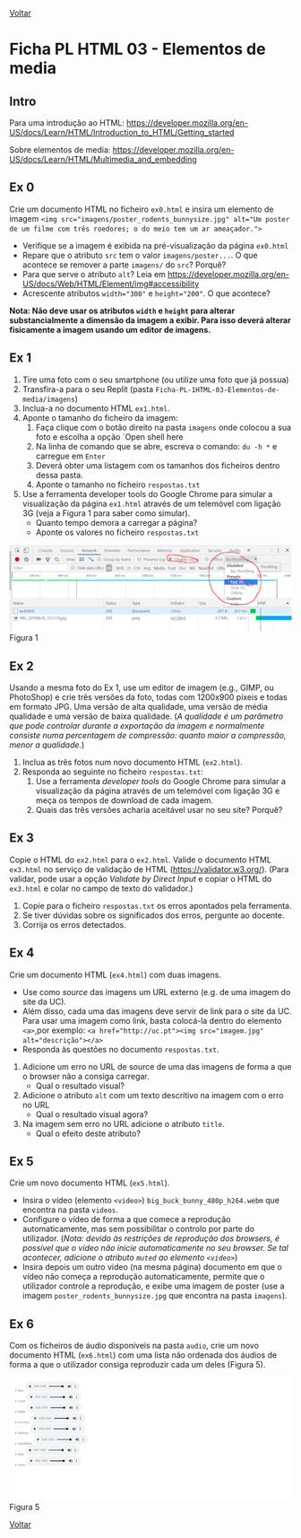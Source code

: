 [Voltar](/.tutorial/1.begin.md)

# Ficha PL HTML 03 - Elementos de media

## Intro
Para uma introdução ao HTML: https://developer.mozilla.org/en-US/docs/Learn/HTML/Introduction_to_HTML/Getting_started

Sobre elementos de media: https://developer.mozilla.org/en-US/docs/Learn/HTML/Multimedia_and_embedding


## Ex 0
Crie um documento HTML no ficheiro `ex0.html` e insira um elemento de imagem `<img src="imagens/poster_rodents_bunnysize.jpg" alt="Um poster de um filme com três roedores; o do meio tem um ar ameaçador.">`

- Verifique se a imagem é exibida na pré-visualização da página `ex0.html`
- Repare que o atributo `src` tem o valor `imagens/poster...`. O que acontece se remover a parte `imagens/` do `src`? Porquê?
- Para que serve o atributo `alt`? Leia em https://developer.mozilla.org/en-US/docs/Web/HTML/Element/img#accessibility
- Acrescente atributos `width="300"` e `height="200"`. O que acontece?

**Nota: Não deve usar os atributos `width` e `height` para alterar substancialmente a dimensão da imagem a exibir. Para isso deverá alterar fisicamente a imagem usando um editor de imagens.**

## Ex 1

1. Tire uma foto com o seu smartphone (ou utilize uma foto que já possua)
2. Transfira-a para o seu Replit (pasta `Ficha-PL-1HTML-03-Elementos-de-media/imagens`)
3. Inclua-a no documento HTML `ex1.html`.
1. Aponte o tamanho do ficheiro da imagem:
   1. Faça clique com o botão direito na pasta `imagens` onde colocou a sua foto e escolha a opção `Open shell here
   2. Na linha de comando que se abre, escreva o comando: `du -h *` e  carregue em `Enter`
   3. Deverá obter uma listagem com os tamanhos dos ficheiros dentro dessa pasta.
   4. Aponte o tamanho no ficheiro `respostas.txt`
4. Use a ferramenta developer tools do Google Chrome para simular a visualização da página `ex1.html` através de um telemóvel com ligação 3G (veja a Figura 1 para saber como simular). 
   - Quanto tempo demora a carregar a página?
   - Aponte os valores no ficheiro `respostas.txt`

![](assets/fig1.png)
Figura 1


## Ex 2
Usando a mesma foto do Ex 1, use um editor de imagem (e.g., GIMP, ou PhotoShop) e crie três versões da foto, todas com 1200x900 píxeis e todas em formato JPG. Uma versão de alta qualidade, uma versão de média qualidade e uma versão de baixa qualidade. (_A qualidade é um parâmetro que pode controlar durante a exportação da imagem e normalmente consiste numa percentagem de compressão: quanto maior a compressão, menor a qualidade._)

1. Inclua as três fotos num novo documento HTML (`ex2.html`).
2. Responda ao seguinte no ficheiro `respostas.txt`:
     1. Use a ferramenta _developer tools_ do Google Chrome para simular a visualização da página através de um telemóvel com ligação 3G e meça os tempos de download de cada imagem.
     4. Quais das três versões acharia aceitável usar no seu site? Porquê?


## Ex 3
Copie o HTML do `ex2.html` para o `ex2.html`.
Valide o documento HTML `ex3.html` no serviço de validação de HTML (https://validator.w3.org/). (Para validar, pode usar a opção _Validate by Direct Input_ e copiar o HTML do `ex3.html` e colar no campo de texto do validador.)

1. Copie para o ficheiro `respostas.txt` os erros apontados pela ferramenta.
2. Se tiver dúvidas sobre os significados dos erros, pergunte ao docente.
3. Corrija os erros detectados.


## Ex 4
Crie um documento HTML (`ex4.html`) com duas imagens. 
- Use como _source_ das imagens um URL externo (e.g. de uma imagem do site da UC).
- Além disso, cada uma das imagens deve servir de link para o site da UC. Para usar uma imagem como link, basta colocá-la dentro do elemento `<a>`,por exemplo: `<a href="http://uc.pt"><img src="imagem.jpg" alt="descrição"></a>`
- Responda às questões no documento `respostas.txt`. 

1. Adicione um erro no URL de source de uma das imagens de forma a que o browser não a consiga carregar.
   - Qual o resultado visual?
2. Adicione o atributo `alt` com um texto descritivo na imagem com o erro no URL
   - Qual o resultado visual agora?
3. Na imagem sem erro no URL adicione o atributo `title`.
   - Qual o efeito deste atributo?


## Ex 5
Crie um novo documento HTML (`ex5.html`).
- Insira o vídeo (elemento `<video>`) `big_buck_bunny_480p_h264.webm` que encontra na pasta `videos`.
- Configure o vídeo de forma a que comece a reprodução automaticamente, mas sem possibilitar o controlo por parte do utilizador. (*Nota: devido às restrições de reprodução dos browsers, é possível que o vídeo não inicie automaticamente no seu browser. Se tal acontecer, adicione o atributo `muted` ao elemento `<video>`*)
- Insira depois um outro video (na mesma página) documento em que o vídeo não começa a reprodução automaticamente, permite que o utilizador controle a reprodução, e exibe uma imagem de poster (use a imagem `poster_rodents_bunnysize.jpg` que encontra na pasta `imagens`).

## Ex 6
Com os ficheiros de áudio disponíveis na pasta `audio`, crie um novo documento HTML (`ex6.html`) com uma lista não ordenada dos áudios de forma a que o utilizador consiga reproduzir cada um deles (Figura 5).

![](assets/fig5.png)
Figura 5


[Voltar](/.tutorial/1.begin.md)